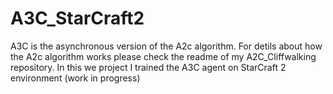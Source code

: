 # A3C_StarCraft2
A3C is the asynchronous version of the A2c algorithm. For detils about how the A2c algorithm works please check the readme of my A2C_Cliffwalking repository. In this we project I trained the A3C agent on StarCraft 2 environment (work in progress)

